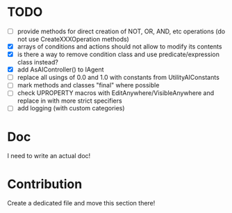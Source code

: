 # TODO

- [ ] provide methods for direct creation of NOT, OR, AND, etc operations (do not use CreateXXXOperation methods)
- [x] arrays of conditions and actions should not allow to modify its contents
- [x] is there a way to remove condition class and use predicate/expression class instead?
- [x] add AsAIController() to IAgent
- [ ] replace all usings of 0.0 and 1.0 with constants from UtilityAIConstants
- [ ] mark methods and classes "final" where possible
- [ ] check UPROPERTY macros with EditAnywhere/VisibleAnywhere and replace in with more strict specifiers
- [ ] add logging (with custom categories)

# Doc

I need to write an actual doc!

# Contribution

Create a dedicated file and move this section there!
